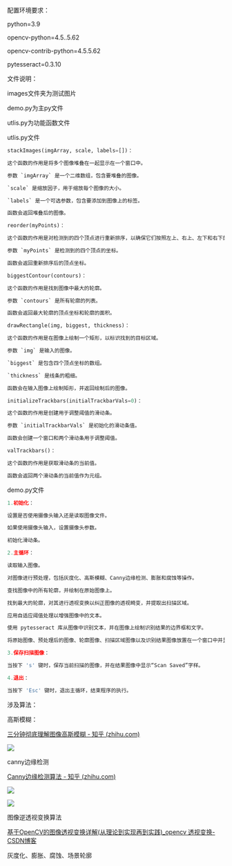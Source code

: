 配置环境要求：

python=3.9

opencv-python=4.5..5.62

opencv-contrib-python=4.5.5.62

pytesseract=0.3.10

文件说明：

images文件夹为测试图片

demo.py为主py文件

utlis.py为功能函数文件

utlis.py文件

```Python
stackImages(imgArray, scale, labels=[])：

这个函数的作用是将多个图像堆叠在一起显示在一个窗口中。

参数 `imgArray` 是一个二维数组，包含要堆叠的图像。

`scale` 是缩放因子，用于缩放每个图像的大小。

`labels` 是一个可选参数，包含要添加到图像上的标签。

函数会返回堆叠后的图像。
```



```Python
reorder(myPoints)：

这个函数的作用是对检测到的四个顶点进行重新排序，以确保它们按照左上、右上、左下和右下的顺序排列。

参数 `myPoints` 是检测到的四个顶点的坐标。

函数会返回重新排序后的顶点坐标。
```



```Python
biggestContour(contours)：

这个函数的作用是找到图像中最大的轮廓。

参数 `contours` 是所有轮廓的列表。

函数会返回最大轮廓的顶点坐标和轮廓的面积。
```



```Python
drawRectangle(img, biggest, thickness)：

这个函数的作用是在图像上绘制一个矩形，以标识找到的目标区域。

参数 `img` 是输入的图像。

`biggest` 是包含四个顶点坐标的数组。

`thickness` 是线条的粗细。

函数会在输入图像上绘制矩形，并返回绘制后的图像。
```



```Python
initializeTrackbars(initialTrackbarVals=0)：

这个函数的作用是创建用于调整阈值的滑动条。

参数 `initialTrackbarVals` 是初始化的滑动条值。

函数会创建一个窗口和两个滑动条用于调整阈值。
```



```Python
valTrackbars()：

这个函数的作用是获取滑动条的当前值。

函数会返回两个滑动条的当前值作为元组。
```

demo.py文件

```python
1.初始化：

设置是否使用摄像头输入还是读取图像文件。

如果使用摄像头输入，设置摄像头参数。

初始化滑动条。

2.主循环：

读取输入图像。

对图像进行预处理，包括灰度化、高斯模糊、Canny边缘检测、膨胀和腐蚀等操作。

查找图像中的所有轮廓，并绘制在原始图像上。

找到最大的轮廓，对其进行透视变换以纠正图像的透视畸变，并提取出扫描区域。

应用自适应阈值处理以增强图像中的文本。

使用 pytesseract 库从图像中识别文本，并在图像上绘制识别结果的边界框和文字。

将原始图像、预处理后的图像、轮廓图像、扫描区域图像以及识别结果图像放置在一个窗口中并显示。

3.保存扫描图像：

当按下 's' 键时，保存当前扫描的图像，并在结果图像中显示“Scan Saved”字样。

4.退出：

当按下 'Esc' 键时，退出主循环，结束程序的执行。
```

涉及算法：

高斯模糊：

[三分钟彻底理解图像高斯模糊 - 知乎 (zhihu.com)](https://zhuanlan.zhihu.com/p/358910882)

![](https://cdn.jsdelivr.net/gh/1944195627wb/images@main/images/202405122153648.png)

canny边缘检测

[Canny边缘检测算法 - 知乎 (zhihu.com)](https://zhuanlan.zhihu.com/p/99959996)

![](https://cdn.jsdelivr.net/gh/1944195627wb/images@main/images/202405122156492.png)

![](https://cdn.jsdelivr.net/gh/1944195627wb/images@main/images/202405122156440.png)

图像逆透视变换算法

[基于OpenCV的图像透视变换详解(从理论到实现再到实践)_opencv 透视变换-CSDN博客](https://blog.csdn.net/m0_51653200/article/details/127361624)

灰度化、膨胀、腐蚀、场景轮廓